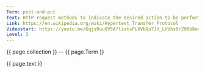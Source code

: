 ```yaml
---
Term: post-and-put
Text: HTTP request methods to indicate the desired action to be performed on the identified resource 
Link: https://en.wikipedia.org/wiki/Hypertext_Transfer_Protocol
Videostart: https://youtu.be/GqjsRuu0V5A?list=PLXVbQu7JH_LHVhs0rZ9Bb8ocyKlPljkaG&t=10m17s
Level: 3
---
```


{{ page.collection }} -- {{ page.Term }}

   {{ page.text }}

